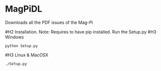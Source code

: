 # MagPiDL
Downloads all the PDF issues of the Mag-Pi

#H2 Installation.
Note: Requires to have pip installed.
Run the Setup.py
#H3 Windows
```
python Setup.py
```
#H3 Linux & MacOSX
```
./Setup.py
```
